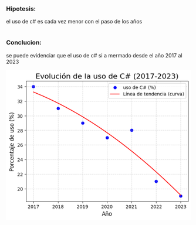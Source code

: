 ### Hipotesis:
 el uso de c# es cada vez menor con el paso de los años
 #
### Conclucion:
 se puede evidenciar que el uso de c# si a mermado desde el año 2017 al 2023
 
 ![alt text](image-1.png)